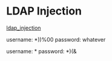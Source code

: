 
# LDAP Injection

[ldap_injection](https://wiki.zenk-security.com/doku.php?id=failles_web:ldap_injection)

username: *))%00
password: whatever

username: *
password: *)(&

